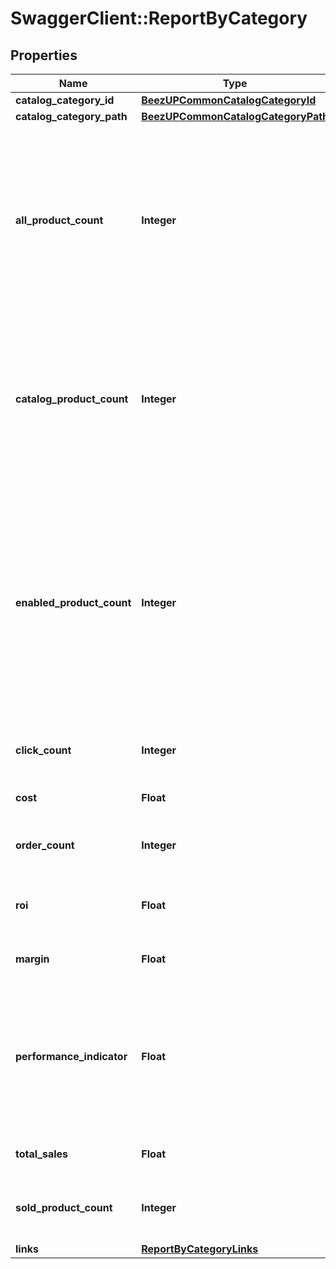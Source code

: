 # SwaggerClient::ReportByCategory

## Properties
Name | Type | Description | Notes
------------ | ------------- | ------------- | -------------
**catalog_category_id** | [**BeezUPCommonCatalogCategoryId**](BeezUPCommonCatalogCategoryId.md) |  | 
**catalog_category_path** | [**BeezUPCommonCatalogCategoryPath**](BeezUPCommonCatalogCategoryPath.md) |  | [optional] 
**all_product_count** | **Integer** | The product count for this category. This includes all the products that have been imported and can still have associated clicks and orders. | 
**catalog_product_count** | **Integer** | The catalog product count for this category. This includes all products that are still present in your imported catalog. | 
**enabled_product_count** | **Integer** | The enabled product count for this category. This includes all products that are still present in your imported catalog and have not been disabled via the optimisation feature. | 
**click_count** | **Integer** | The click count for this category | 
**cost** | **Float** | The cost for this category | 
**order_count** | **Integer** | The order count for this category | 
**roi** | **Float** | The Return On Investment for this category | [optional] 
**margin** | **Float** | The margin for this category | [optional] 
**performance_indicator** | **Float** | The performance indicator based on the performance indicator formula indicated in the request for this category | 
**total_sales** | **Float** | The total sales for this category | 
**sold_product_count** | **Integer** | The product sold count count for this category | 
**links** | [**ReportByCategoryLinks**](ReportByCategoryLinks.md) |  | 


